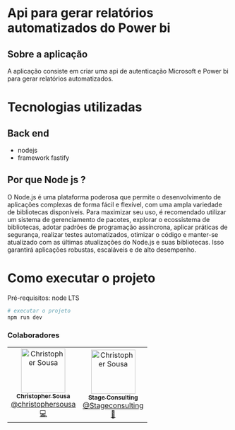 # Api para gerar relatórios automatizados do Power bi

## Sobre a aplicação

A aplicação consiste em criar uma api de autenticação Microsoft e Power bi para gerar relatórios automatizados.

# Tecnologias utilizadas
## Back end
- nodejs
- framework fastify


## Por que Node js ?

O Node.js é uma plataforma poderosa que permite o desenvolvimento de aplicações complexas de forma fácil e flexível, com uma ampla variedade de bibliotecas disponíveis. Para maximizar seu uso, é recomendado utilizar um sistema de gerenciamento de pacotes, explorar o ecossistema de bibliotecas, adotar padrões de programação assíncrona, aplicar práticas de segurança, realizar testes automatizados, otimizar o código e manter-se atualizado com as últimas atualizações do Node.js e suas bibliotecas. Isso garantirá aplicações robustas, escaláveis e de alto desempenho.


# Como executar o projeto

Pré-requisitos: node LTS

```bash
# executar o projeto
npm run dev
```

### Colaboradores

<table>
  <tr>
    <td align="center">
      <a href="http://github.com/christophersousa/">
        <img src="https://avatars.githubusercontent.com/u/61100762?s=400&u=791f8def6d6d9f23809227af4c69ccd16f4a6112&v=4" width="100px;" alt="Christopher Sousa"/>
        <br />
        <sub>
          <b>Christopher Sousa</b>
        </sub>
       </a>
       <br />
        <a href="https://www.linkedin.com/in/christopher-silva-857205205/" title="Linkedin">@christophersousa</a>
       <br />
       <a href="https://github.com/christophersousa/" title="Code">💻</a>
    </td>
     <td align="center">
      <a href="http://github.com/christophersousa/">
        <img src="https://media.licdn.com/dms/image/C4D0BAQEHCG_vuTu01A/company-logo_200_200/0/1663940966190/stageconsulting_logo?e=2147483647&v=beta&t=Dn6bixYcdS8wyMsUcbEo_P68napOLyWONiP5WrtcoWQ" width="100px;" alt="Christopher Sousa"/>
        <br />
        <sub>
          <b>Stage Consulting</b>
        </sub>
       </a>
       <br />
        <a href="https://www.linkedin.com/company/stageconsulting/mycompany/" title="Linkedin">@Stageconsulting</a>
       <br />
       <a href="https://www.linkedin.com/company/stageconsulting/mycompany/" title="Company">🏢</a>
    </td>
  </tr>
</table>
